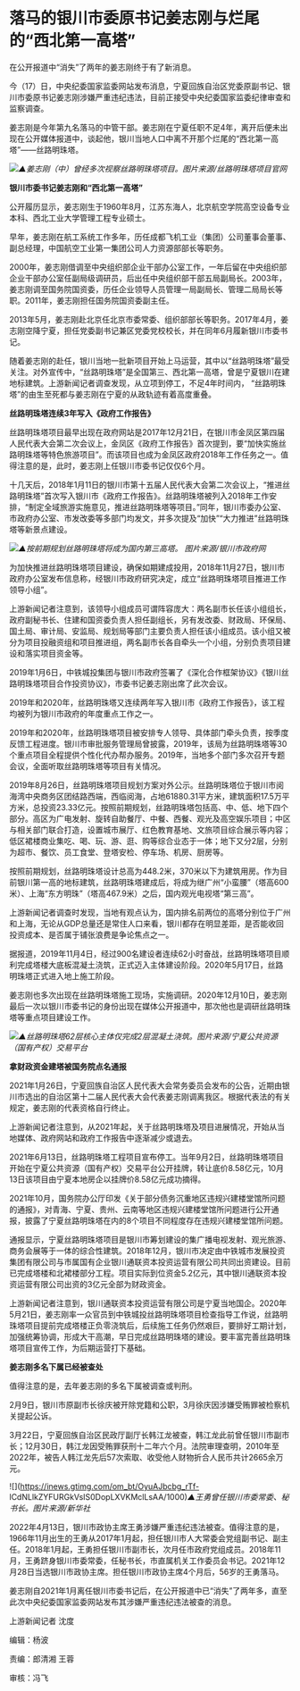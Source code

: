 # 落马的银川市委原书记姜志刚与烂尾的“西北第一高塔”

在公开报道中“消失”了两年的姜志刚终于有了新消息。

今（17）日，中央纪委国家监委网站发布消息，宁夏回族自治区党委原副书记、银川市委原书记姜志刚涉嫌严重违纪违法，目前正接受中央纪委国家监委纪律审查和监察调查。

姜志刚是今年第九名落马的中管干部。姜志刚在宁夏任职不足4年，离开后便未出现在公开媒体报道中，谈起他，银川当地人口中离不开那个烂尾的“西北第一高塔”——丝路明珠塔。

![](https://inews.gtimg.com/om_bt/OmPatvln4OBg9icbrGB4ABwsGckaHoZW2GxoQmUzYr8CEAA/1000)_▲姜志刚（中）曾经多次视察丝路明珠塔项目。图片来源/丝路明珠塔项目官网_

**银川市委书记姜志刚和“西北第一高塔”**

公开履历显示，姜志刚生于1960年8月，江苏东海人，北京航空学院高空设备专业本科、西北工业大学管理工程专业硕士。

早年，姜志刚在航工系统工作多年，历任成都飞机工业（集团）公司董事会董事、副总经理，中国航空工业第一集团公司人力资源部部长等职务。

2000年，姜志刚借调至中央组织部企业干部办公室工作，一年后留在中央组织部企业干部办公室任副局级调研员，后出任中央组织部干部五局副局长。2003年，姜志刚调至国务院国资委，历任企业领导人员管理一局副局长、管理二局局长等职。2011年，姜志刚担任国务院国资委副主任。

2013年5月，姜志刚赴北京任北京市委常委、组织部部长等职务。2017年4月，姜志刚空降宁夏，担任党委副书记兼区党委党校校长，并在同年6月履新银川市委书记。

随着姜志刚的赴任，银川当地一批新项目开始上马运营，其中以“丝路明珠塔”最受关注。对外宣传中，“丝路明珠塔”是全国第三、西北第一高塔，曾是宁夏银川在建地标建筑。上游新闻记者调查发现，从立项到停工，不足4年时间内，
“丝路明珠塔”的由生至死都与姜志刚在宁夏的从政轨迹有着高度重叠。

**丝路明珠塔连续3年写入《政府工作报告》**

丝路明珠塔项目最早出现在政府网站是2017年12月21日，在银川市金凤区第四届人民代表大会第二次会议上，金凤区《政府工作报告》首次提到，要“加快实施丝路明珠塔等特色旅游项目”。而该项目也成为金凤区政府2018年工作任务之一。值得注意的是，此时，姜志刚上任银川市委书记仅仅6个月。

十几天后，2018年1月11日的银川市第十五届人民代表大会第二次会议上，“推进丝路明珠塔”首次写入银川市《政府工作报告》。丝路明珠塔被列入2018年工作安排，“制定全域旅游实施意见，推进丝路明珠塔等项目。”同年，银川市委办公室、市政府办公室、市发改委等多部门均发文，并多次提及“加快”“大力推进”丝路明珠塔等新景点建设。

![](https://inews.gtimg.com/om_bt/O216n1vN5g3pDy2i0874-nXNhQ17lS6v2LIoTosO9W7NgAA/1000)_▲按前期规划丝路明珠塔将成为国内第三高塔。
图片来源/银川市政府网_

为加快推进丝路明珠塔项目建设，确保如期建成投用，2018年11月27日，银川市政府办公室发布信息称，经银川市政府研究决定，成立“丝路明珠塔项目推进工作领导小组”。

上游新闻记者注意到，该领导小组成员可谓阵容庞大：两名副市长任该小组组长，政府副秘书长、住建和国资委负责人担任副组长，另有发改委、财政局、环保局、国土局、审计局、安监局、规划局等部门主要负责人担任该小组成员。该小组又被分为项目投融资组和项目推进组，两名副市长各自牵头一个小组，分别负责项目建设和落实项目资金等。

2019年1月6日，中铁城投集团与银川市政府签署了《深化合作框架协议》《银川丝路明珠塔项目合作投资协议》，市委书记姜志刚出席了此次会议。

2019年和2020年，丝路明珠塔又连续两年写入银川市《政府工作报告》，该工程均被列为银川市政府的年度重点工作之一。

2019年和2020年，丝路明珠塔项目被安排专人领导、具体部门牵头负责，按季度反馈工程进度。银川市审批服务管理局曾披露，2019年，该局为丝路明珠塔等30个重点项目全程提供个性化代办帮办服务。2019年，当地多个部门多次召开专题会议，全面听取丝路明珠塔等项目有关情况。

2019年8月26日，丝路明珠塔项目规划方案对外公示。丝路明珠塔位于银川市阅海湾中央商务区团结路西端，西临阅海，占地61880.31平方米，建筑面积17.5万平方米，总投资23.33亿元。按照前期规划，丝路明珠塔包括高、中、低、地下四个部分。高区为广电发射、旋转自助餐厅、中餐、西餐、观光及高空娱乐项目；中区与相关部门联合打造，设置城市展厅、红色教育基地、文旅项目综合展示等内容；低区裙楼商业集吃、喝、玩、游、逛、购等综合业态于一体；地下又分2层，分别为超市、餐饮、员工食堂、登塔安检、停车场、机房、厨房等。

按照前期规划，丝路明珠塔设计总高为448.2米，370米以下为建筑用房。作为目前银川第一高的地标建筑，丝路明珠塔建成后，将成为继广州“小蛮腰”（塔高600米）、上海“东方明珠”（塔高467.9米）之后，国内观光电视塔“第三高”。

上游新闻记者调查时发现，当地有观点认为，国内排名前两位的高塔分别位于广州和上海，无论从GDP总量还是常住人口来看，银川都存在明显差距，是否能收回投资成本、是否属于铺张浪费是争论焦点之一。

据报道，2019年11月4日，经过900名建设者连续62小时奋战，丝路明珠塔项目顺利完成塔楼大底板混凝土浇筑，正式迈入主体建设阶段。2020年5月17日，丝路明珠塔正式进入地上施工阶段。

姜志刚也多次出现在丝路明珠塔施工现场，实施调研。2020年12月10日，姜志刚最后一次以银川市委书记的身份出现在媒体公开报道中，那次他也是调研丝路明珠塔等重点项目建设工作。

![](https://inews.gtimg.com/om_bt/O2Xtj33tZgEuGSmEE4zUuuXm_Zbp2Fpd8f1C5Ph5cAOZ0AA/1000)_▲丝路明珠塔62层核心主体仅完成2层混凝土浇筑。图片来源/宁夏公共资源（国有产权）交易平台_

**拿财政资金建塔被国务院点名通报**

2021年1月26日，宁夏回族自治区人民代表大会常务委员会发布的公告，近期由银川市选出的自治区第十二届人民代表大会代表姜志刚调离我区。根据代表法的有关规定，姜志刚的代表资格自行终止。

上游新闻记者注意到，从2021年起，关于丝路明珠塔及项目进展情况，开始从当地媒体、政府网站和政府工作报告中逐渐减少或退去。

2021年6月13日，丝路明珠塔工程项目宣布停工。当年9月2日，丝路明珠塔项目开始在宁夏公共资源（国有产权）交易平台公开挂牌，转让底价8.58亿元，10月13日该项目由宁夏本地房企以挂牌价8.58亿元成功摘得。

2021年10月，国务院办公厅印发《关于部分债务沉重地区违规兴建楼堂馆所问题的通报》，对青海、宁夏、贵州、云南等地区违规兴建楼堂馆所问题进行公开通报，披露了宁夏丝路明珠塔在内的8个项目不同程度存在违规兴建楼堂馆所问题。

通报显示，宁夏丝路明珠塔项目是银川市筹划建设的集广播电视发射、观光旅游、商务会展等于一体的综合性建筑。2018年12月，银川市决定由中铁城市发展投资集团有限公司与市属国有企业银川通联资本投资运营有限公司共同出资建设。目前已完成塔楼和北裙楼部分工程。项目实际到位资金5.2亿元，其中银川通联资本投资运营有限公司出资的3亿元全部为财政资金。

上游新闻记者注意到，银川通联资本投资运营有限公司是宁夏当地国企。2020年5月21日，姜志刚率一众官员到中铁城投丝路明珠塔项目检查指导工作说，丝路明珠塔项目提前完成塔楼正负零浇筑后，后续施工任务仍然艰巨，要排好工期计划，加强统筹协调，形成大干高潮，早日完成丝路明珠塔的建设。要丰富完善丝路明珠塔项目宣传工作，为后期运营打下基础。

**姜志刚多名下属已经被查处**

值得注意的是，去年姜志刚的多名下属被调查或判刑。

2月9日，银川市原副市长徐庆被开除党籍和公职，3月徐庆因涉嫌受贿罪被检察机关提起公诉。

3月22日，宁夏回族自治区民政厅副厅长韩江龙被查，韩江龙此前曾任银川市副市长；12月30日，韩江龙因受贿罪获刑十二年六个月。法院审理查明，2010年至2022年，被告人韩江龙先后57次索取、收受他人财物折合人民币共计2665余万元。

![](https://inews.gtimg.com/om_bt/OyuAJbcbg_rTf-
lCdNLlkZYFURGkVsIS0DopLXVKMclLsAA/1000)_▲王勇曾任银川市委常委、秘书长。图片来源/新华社_

2022年4月13日，银川市政协主席王勇涉嫌严重违纪违法被查。值得注意的是，1966年11月出生的王勇从2017年1月起，担任银川市人大常委会党组副书记、副主任。2018年1月起，王勇担任银川市副市长，次月任市政府党组成员。2018年11月，王勇跻身银川市委常委，任秘书长，市直属机关工作委员会书记。2021年12月28日当选银川市政协主席。担任银川市政协主席4个月后，56岁的王勇落马。

姜志刚自2021年1月离任银川市委书记后，在公开报道中已“消失”了两年多，直至此次中央纪委国家监委网站发布其涉嫌严重违纪违法被查的消息。

上游新闻记者 沈度

编辑：杨波

责编：郎清湘 王蓉

审核：冯飞


